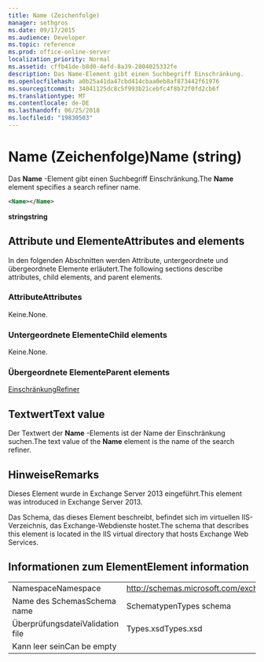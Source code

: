 ```yaml
---
title: Name (Zeichenfolge)
manager: sethgros
ms.date: 09/17/2015
ms.audience: Developer
ms.topic: reference
ms.prod: office-online-server
localization_priority: Normal
ms.assetid: cffb41de-b8d0-4efd-8a39-2804025332fe
description: Das Name-Element gibt einen Suchbegriff Einschränkung.
ms.openlocfilehash: a0b25a41da47cbd414cbaa0eb8af873442f61976
ms.sourcegitcommit: 34041125dc8c5f993b21cebfc4f8b72f0fd2cb6f
ms.translationtype: MT
ms.contentlocale: de-DE
ms.lasthandoff: 06/25/2018
ms.locfileid: "19830503"
---
```

# <a name="name-string"></a><span data-ttu-id="26cc3-103">Name (Zeichenfolge)</span><span class="sxs-lookup"><span data-stu-id="26cc3-103">Name (string)</span></span>

<span data-ttu-id="26cc3-104">Das **Name** -Element gibt einen Suchbegriff Einschränkung.</span><span class="sxs-lookup"><span data-stu-id="26cc3-104">The **Name** element specifies a search refiner name.</span></span> 
  
```XML
<Name></Name>
```

<span data-ttu-id="26cc3-105">**string**</span><span class="sxs-lookup"><span data-stu-id="26cc3-105">**string**</span></span>

## <a name="attributes-and-elements"></a><span data-ttu-id="26cc3-106">Attribute und Elemente</span><span class="sxs-lookup"><span data-stu-id="26cc3-106">Attributes and elements</span></span>

<span data-ttu-id="26cc3-107">In den folgenden Abschnitten werden Attribute, untergeordnete und übergeordnete Elemente erläutert.</span><span class="sxs-lookup"><span data-stu-id="26cc3-107">The following sections describe attributes, child elements, and parent elements.</span></span>
  
### <a name="attributes"></a><span data-ttu-id="26cc3-108">Attribute</span><span class="sxs-lookup"><span data-stu-id="26cc3-108">Attributes</span></span>

<span data-ttu-id="26cc3-109">Keine.</span><span class="sxs-lookup"><span data-stu-id="26cc3-109">None.</span></span>
  
### <a name="child-elements"></a><span data-ttu-id="26cc3-110">Untergeordnete Elemente</span><span class="sxs-lookup"><span data-stu-id="26cc3-110">Child elements</span></span>

<span data-ttu-id="26cc3-111">Keine.</span><span class="sxs-lookup"><span data-stu-id="26cc3-111">None.</span></span>
  
### <a name="parent-elements"></a><span data-ttu-id="26cc3-112">Übergeordnete Elemente</span><span class="sxs-lookup"><span data-stu-id="26cc3-112">Parent elements</span></span>

[<span data-ttu-id="26cc3-113">Einschränkung</span><span class="sxs-lookup"><span data-stu-id="26cc3-113">Refiner</span></span>](refiner.md)
  
## <a name="text-value"></a><span data-ttu-id="26cc3-114">Textwert</span><span class="sxs-lookup"><span data-stu-id="26cc3-114">Text value</span></span>

<span data-ttu-id="26cc3-115">Der Textwert der **Name** -Elements ist der Name der Einschränkung suchen.</span><span class="sxs-lookup"><span data-stu-id="26cc3-115">The text value of the **Name** element is the name of the search refiner.</span></span> 
  
## <a name="remarks"></a><span data-ttu-id="26cc3-116">Hinweise</span><span class="sxs-lookup"><span data-stu-id="26cc3-116">Remarks</span></span>

<span data-ttu-id="26cc3-117">Dieses Element wurde in Exchange Server 2013 eingeführt.</span><span class="sxs-lookup"><span data-stu-id="26cc3-117">This element was introduced in Exchange Server 2013.</span></span>
  
<span data-ttu-id="26cc3-118">Das Schema, das dieses Element beschreibt, befindet sich im virtuellen IIS-Verzeichnis, das Exchange-Webdienste hostet.</span><span class="sxs-lookup"><span data-stu-id="26cc3-118">The schema that describes this element is located in the IIS virtual directory that hosts Exchange Web Services.</span></span>
  
## <a name="element-information"></a><span data-ttu-id="26cc3-119">Informationen zum Element</span><span class="sxs-lookup"><span data-stu-id="26cc3-119">Element information</span></span>

|||
|:-----|:-----|
|<span data-ttu-id="26cc3-120">Namespace</span><span class="sxs-lookup"><span data-stu-id="26cc3-120">Namespace</span></span>  <br/> |http://schemas.microsoft.com/exchange/services/2006/types  <br/> |
|<span data-ttu-id="26cc3-121">Name des Schemas</span><span class="sxs-lookup"><span data-stu-id="26cc3-121">Schema name</span></span>  <br/> |<span data-ttu-id="26cc3-122">Schematypen</span><span class="sxs-lookup"><span data-stu-id="26cc3-122">Types schema</span></span>  <br/> |
|<span data-ttu-id="26cc3-123">Überprüfungsdatei</span><span class="sxs-lookup"><span data-stu-id="26cc3-123">Validation file</span></span>  <br/> |<span data-ttu-id="26cc3-124">Types.xsd</span><span class="sxs-lookup"><span data-stu-id="26cc3-124">Types.xsd</span></span>  <br/> |
|<span data-ttu-id="26cc3-125">Kann leer sein</span><span class="sxs-lookup"><span data-stu-id="26cc3-125">Can be empty</span></span>  <br/> ||
   

